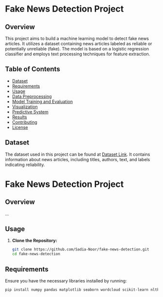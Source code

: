 # Fake News Detection Project

## Overview

This project aims to build a machine learning model to detect fake news articles. It utilizes a dataset containing news articles labeled as reliable or potentially unreliable (fake). The model is based on a logistic regression classifier and employs text processing techniques for feature extraction.

## Table of Contents

- [Dataset](#dataset)
- [Requirements](#requirements)
- [Usage](#usage)
- [Data Preprocessing](#data-preprocessing)
- [Model Training and Evaluation](#model-training-and-evaluation)
- [Visualization](#visualization)
- [Predictive System](#predictive-system)
- [Results](#results)
- [Contributing](#contributing)
- [License](#license)

## Dataset

The dataset used in this project can be found at [Dataset Link](https://www.kaggle.com/c/fake-news/data?select=train.csv). It contains information about news articles, including titles, authors, text, and labels indicating reliability.

# Fake News Detection Project

## Overview

...

## Usage

1. **Clone the Repository:**
   ```bash
   git clone https://github.com/Sadia-Noor/fake-news-detection.git
   cd fake-news-detection

## Requirements

Ensure you have the necessary libraries installed by running:

```bash
pip install numpy pandas matplotlib seaborn wordcloud scikit-learn nltk

